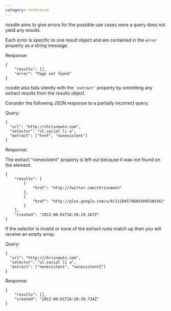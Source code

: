 ```yaml
---
category: reference
---
```


noodle aims to give errors for the possible use cases were a query does 
not yield any results.

Each error is specific to one result object and are contained in the `error` 
property as a string message.

Response:

    {
        "results": [],
        "error": "Page not found"
    }

noodle also falls silently with the `'extract'` property by ommitting any 
extract results from the results object.

Consider the following JSON response to a partially incorrect query.

Query:

    {
      "url": "http://chrisnewtn.com",
      "selector": "ul.social li a",
      "extract": ["href", "nonexistent"]
    }

Response:

The extract "nonexistent" property is left out because it was not found
on the element.

    {
        "results": [
            {
                "href": "http://twitter.com/chrisnewtn"
            },
            {
                "href": "http://plus.google.com/u/0/111845796843095584341"
            }
        ],
        "created": "2012-08-01T16:28:19.167Z"
    }

If the selector is invalid or none of the extract rules match up then you 
will receive an empty array.

Query:

    {
      "url": "http://chrisnewtn.com",
      "selector": "ul.social li a",
      "extract": ["nonexistent", "nonexistent2"]
    }

Response:


    {
        "results": [],
        "created": "2012-08-01T16:26:39.734Z"
    }